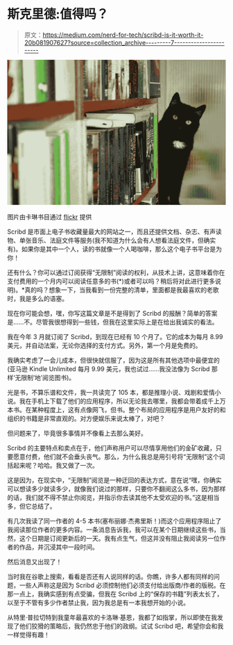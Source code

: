 # 斯克里德:值得吗？

> 原文：<https://medium.com/nerd-for-tech/scribd-is-it-worth-it-20b081907627?source=collection_archive---------7----------------------->

![](img/877189bb48574da29071532cdfd1b886.png)

图片由卡琳书目通过 [flickr](https://www.flickr.com/photos/bibliothekarin/8096521572/in/photolist-6AF5vx-KjQfTC-5ZchaA-6AF3ez-6AK9om-6AKdw9-27sH4tz-6AF4mx-7DDWX8-6AKcNS-6AF3E8-dHDz6-7DDyvg-6AF46x-6AKbc7-b2ooFD-6AF5XM-6AF6cV-HNP5JP-6AF2Jr-5Qts3-99Jg5g-Cb1E1e-2s59Vz-27sH3Vv-85DF14-9o515g-dMMT8H-24H6Hsf-dxhdhj-27sH3vx-7DHmzs-oUkuVe-HNP6L8-4SgzwN-e61Gja-27sH48z-22A69WM-LH3sof-dksMMw-27oypWm-HNP5q2-27sH4P4-bhBK3-GTz3Ra-oBQWNU-24H6JaN-7uSNmF-24H6HMd-8ESyN3) 提供

Scribd 是市面上电子书收藏量最大的网站之一，而且还提供文档、杂志、有声读物、单张音乐、法庭文件等服务(我不知道为什么会有人想看法庭文件，但确实有)。如果你是其中一个人，读的书就像一个人喝咖啡，那么这个电子书平台是为你！

还有什么？你可以通过订阅获得“无限制”阅读的权利，从技术上讲，这意味着你在支付费用的一个月内可以阅读任意多的书(*)或者可以吗？稍后将对此进行更多说明)。*真的吗？想象一下，当我看到一份完整的清单，里面都是我最喜欢的老歌时，我是多么的语塞。

现在你可能会想，嘿，你写这篇文章是不是得到了 Scribd 的报酬？简单的答案是……不。尽管我很想得到一些钱，但我在这里实际上是在给出我诚实的看法。

我在今年 3 月就订阅了 Scribd，到现在已经有 10 个月了。它的成本为每月 8.99 美元，并自动法案，无论你选择的支付方式。另外，第一个月是免费的。

我确实考虑了一会儿成本，但很快就信服了，因为这是所有其他选项中最便宜的(亚马逊 Kindle Unlimited 每月 9.99 美元，我也试过……我没法像为 Scribd 那样‘无限制’地’阅览图书)。

光是书，不算乐谱和文件，我一共读完了 105 本，都是推理小说、戏剧和爱情小说。我在手机上下载了他们的应用程序，所以无论我去哪里，我都会带着成千上万本书。在某种程度上，这有点像网飞，但书。整个布局的应用程序是用户友好的和组织的书籍是非常直观的。对方便娱乐来说太棒了，对吧？

但问题来了，毕竟很多事情并不像看上去那么美好。

Scribd 的主要特点和卖点在于，他们声称用户可以尽情享用他们的金矿收藏，只要愿意付费，他们就不会垂头丧气。那么，为什么我总是用引号将“无限制”这个词括起来呢？哈哈。我又做了一次。

这是因为，在现实中，“无限制”阅览是一种迂回的表达方式，意在说“嘿，你确实可以想读多少就读多少，就像我们说过的那样，只要你不翻阅这么多书，因为那样的话，我们就不得不禁止你阅览，并指示你去读其他不太受欢迎的书。”这是相当多，但它总结了。

有几次我读了同一作者的 4-5 本书(塞布丽娜·杰弗里斯！)而这个应用程序阻止了我阅读那位作者的更多内容。一条消息告诉我，我可以在某个日期继续这些书，当然，这个日期是订阅更新后的一天。我有点生气，但这并没有阻止我阅读另一位作者的作品，并沉浸其中一段时间。

然后消息又出现了！

当时我在谷歌上搜索，看看是否还有人说同样的话。你瞧，许多人都有同样的问题，一些人声称这是因为 Scribd 必须控制他们必须支付给出版商/作者的版税。在那一点上，我确实感到有点受骗，但我在 Scribd 上的“保存的书籍”列表太长了，以至于不管有多少作者禁止我，因为我总是有一本我想开始的小说。

从特里·普拉切特到我童年最喜欢的卡洛琳·基恩，我都了如指掌，所以即使在我发现了他们狡猾的策略后，我仍然忠于他们的政纲。试试 Scribd 吧，希望你会和我一样觉得有趣！